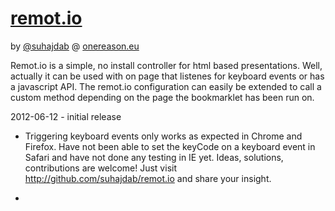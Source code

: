 # [remot.io](http://remot.io)

by [@suhajdab](http://twitter/suhajdab) @ [onereason.eu](http://onereason.eu)

Remot.io is a simple, no install controller for html based presentations. Well, actually it can be used with on page that listenes for keyboard events or has a javascript API. The remot.io configuration can easily be extended to call a custom method depending on the page the bookmarklet has been run on.



2012-06-12 - initial release

- Triggering keyboard events only works as expected in Chrome and Firefox. Have not been able to set the keyCode on a keyboard event in Safari and have not done any testing in IE yet. Ideas, solutions, contributions are welcome! Just visit http://github.com/suhajdab/remot.io and share your insight.

- 